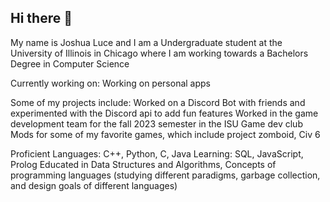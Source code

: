 ## Hi there 👋

My name is Joshua Luce and I am a Undergraduate student at the University of Illinois in Chicago where I am working towards a Bachelors Degree in Computer Science


Currently working on:
Working on personal apps

Some of my projects include:
Worked on a Discord Bot with friends and experimented with the Discord api to add fun features
Worked in the game development team for the fall 2023 semester in the ISU Game dev club
Mods for some of my favorite games, which include project zomboid, Civ 6

Proficient Languages: C++, Python, C, Java
Learning: SQL, JavaScript, Prolog
Educated in Data Structures and Algorithms, Concepts of programming languages (studying different paradigms, garbage collection, and design goals of different languages)
<!--
**Ryetoe/Ryetoe** is a ✨ _special_ ✨ repository because its `README.md` (this file) appears on your GitHub profile.

Here are some ideas to get you started:

- 🔭 I’m currently working on ...
- 🌱 I’m currently learning ...
- 👯 I’m looking to collaborate on ...
- 🤔 I’m looking for help with ...
- 💬 Ask me about ...
- 📫 How to reach me: ...
- 😄 Pronouns: ...
- ⚡ Fun fact: ...
-->
